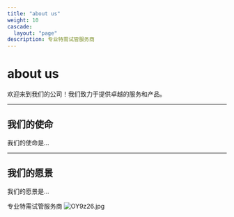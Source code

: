 ```yaml
---
title: "about us"
weight: 10
cascade: 
  layout: "page"
description: 专业特需试管服务商
---
```

# about us

欢迎来到我们的公司！我们致力于提供卓越的服务和产品。

---

## 我们的使命

我们的使命是...

---

## 我们的愿景

我们的愿景是...

专业特需试管服务商
![OY9z26.jpg](https://ooo.0x0.ooo/2025/07/27/OY9z26.jpg)
